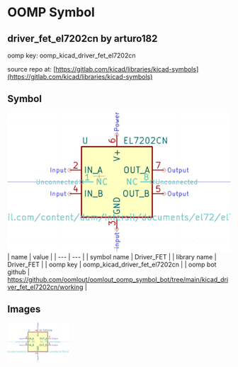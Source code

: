 # OOMP Symbol  
## driver_fet_el7202cn  by arturo182  
  
oomp key: oomp_kicad_driver_fet_el7202cn  
  
source repo at: [https://gitlab.com/kicad/libraries/kicad-symbols](https://gitlab.com/kicad/libraries/kicad-symbols)  
## Symbol  
  
[![working.png](working_600.png)](working.png)  
| name | value | 
| --- | --- | 
| symbol name | Driver_FET | 
| library name | Driver_FET | 
| oomp key | oomp_kicad_driver_fet_el7202cn | 
| oomp bot github | https://github.com/oomlout/oomlout_oomp_symbol_bot/tree/main/kicad_driver_fet_el7202cn/working | 
## Images  
  
[![working.png](working_140.png)](working.png)  
